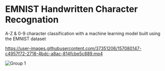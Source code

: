 # EMNIST Handwritten Character Recognation
 A-Z & 0-9 character classification with a machine learning model built using the EMNIST dataset

https://user-images.githubusercontent.com/37351206/157080147-c4957f72-2718-4bdc-a8ac-814fcbe5c889.mp4


![Group 1](https://user-images.githubusercontent.com/37351206/157082965-37f4fd71-0811-41d0-98ac-651e5b0c8d5e.png)
